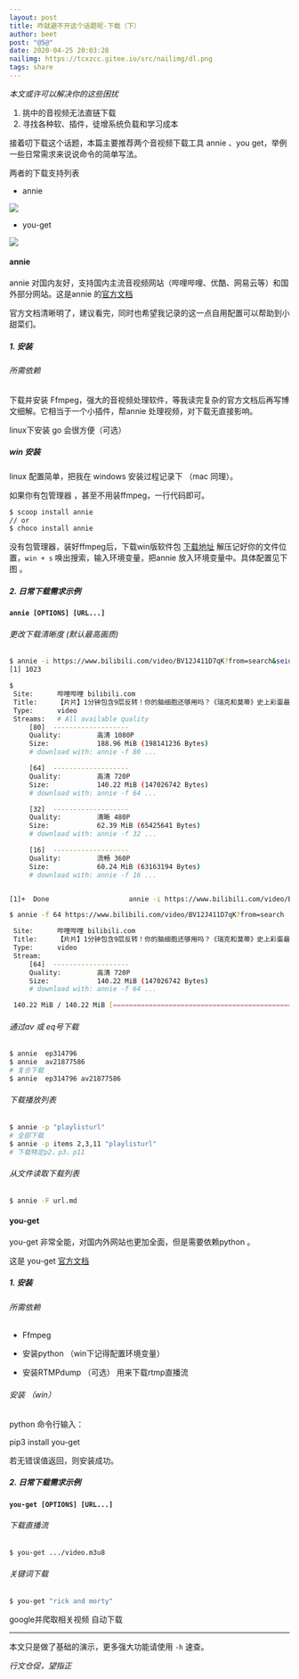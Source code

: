 ```yaml
---
layout: post
title: 咋就避不开这个话题呢-下载（下）
author: beet
post: "@5@"
date: 2020-04-25 20:03:28
nailimg: https://tcxzcc.gitee.io/src/nailimg/dl.png
tags: share
---
```




<cite>本文或许可以解决你的这些困扰</cite>

 1. 挑中的音视频无法直链下载
 2. 寻找各种软、插件，徒增系统负载和学习成本

<aside>接着叨下载这个话题，本篇主要推荐两个音视频下载工具 annie 、you get，举例一些日常需求来说说命令的简单写法。</aside> 



两者的下载支持列表

- annie

![](https://cdn.jsdelivr.net/gh/beetcb/pic/a6/annie.png)

- you-get

![](https://cdn.jsdelivr.net/gh/beetcb/pic/a6/you-get.png)



#### annie 

annie 对国内友好，支持国内主流音视频网站（哔哩哔哩、优酷、网易云等）和国外部分网站。这是annie 的[官方文档](https://github.com/iawia002/annie/blob/master/README.md)

官方文档清晰明了，建议看完，同时也希望我记录的这一点自用配置可以帮助到小甜菜们。

##### 1. 安装

###### 所需依赖

 下载并安装 Ffmpeg，强大的音视频处理软件，等我读完复杂的官方文档后再写博文细解。它相当于一个小插件，帮annie 处理视频，对下载无直接影响。

linux下安装 go 会很方便（可选）

##### win 安装

linux 配置简单，把我在 windows 安装过程记录下 （mac 同理）。

如果你有包管理器 ，甚至不用装ffmpeg，一行代码即可。

``` bash
$ scoop install annie
// or 
$ choco install annie
```
没有包管理器，装好ffmpeg后，下载win版软件包
[下载地址](https://github.com/iawia002/annie/releases/download/0.9.8/annie_0.9.8_Windows_64-bit.zip)
解压记好你的文件位置，<code>win + s</code> 唤出搜索，输入环境变量，把annie 放入环境变量中。具体配置见下图 。

##### 2. 日常下载需求示例

**<code>annie [OPTIONS] [URL...]</code>**

###### 更改下载清晰度 (默认最高画质)

``` bash
$ annie -i https://www.bilibili.com/video/BV12J411D7qK?from=search&seid=1289336077348544836
[1] 1023

$ 
 Site:      哔哩哔哩 bilibili.com
 Title:     【片片】1分钟包含9层反转！你的脑细胞还够用吗？《瑞克和莫蒂》史上彩蛋最多的一集
 Type:      video
 Streams:   # All available quality
     [80]  -------------------
     Quality:         高清 1080P
     Size:            188.96 MiB (198141236 Bytes)
     # download with: annie -f 80 ...

     [64]  -------------------
     Quality:         高清 720P
     Size:            140.22 MiB (147026742 Bytes)
     # download with: annie -f 64 ...

     [32]  -------------------
     Quality:         清晰 480P
     Size:            62.39 MiB (65425641 Bytes)
     # download with: annie -f 32 ...

     [16]  -------------------
     Quality:         流畅 360P
     Size:            60.24 MiB (63163194 Bytes)
     # download with: annie -f 16 ...


[1]+  Done                    annie -i https://www.bilibili.com/video/BV12J411D7qK?from=search

$ annie -f 64 https://www.bilibili.com/video/BV12J411D7qK?from=search

 Site:      哔哩哔哩 bilibili.com
 Title:     【片片】1分钟包含9层反转！你的脑细胞还够用吗？《瑞克和莫蒂》史上彩蛋最多的一集
 Type:      video
 Stream:   
     [64]  -------------------
     Quality:         高清 720P
     Size:            140.22 MiB (147026742 Bytes)
     # download with: annie -f 64 ...

 140.22 MiB / 140.22 MiB [=============================================================] 100.00%
```



###### 通过av 或 eq号下载

``` bash
$ annie  ep314796
$ annie  av21877586
# 复合下载
$ annie  ep314796 av21877586
```



###### 下载播放列表

``` bash
$ annie -p "playlisturl"
# 全部下载
$ annie -p items 2,3,11 "playlisturl"
# 下载特定p2，p3，p11
```



######  从文件读取下载列表

``` bash
$ annie -F url.md
```



#### you-get

you-get 非常全能，对国内外网站也更加全面，但是需要依赖python 。

这是 you-get [官方文档](https://github.com/soimort/you-get)

##### 1. 安装

###### 所需依赖

 -  Ffmpeg

- 安装python （win下记得配置环境变量）

- 安装RTMPdump （可选） 用来下载rtmp直播流

###### 安装 （win）

python 命令行输入：

pip3 install you-get

若无错误值返回，则安装成功。

##### 2. 日常下载需求示例

**<code>you-get [OPTIONS] [URL...]</code>**

###### 下载直播流

``` bash
$ you-get .../video.m3u8
```



###### 关键词下载

``` bash
$ you-get "rick and morty"
```

google并爬取相关视频 自动下载

---

本文只是做了基础的演示，更多强大功能请使用 <code>-h</code> 速查。

*行文仓促，望指正*
